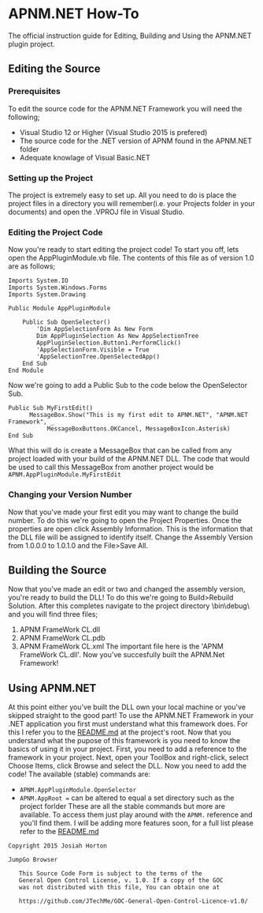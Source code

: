 # APNM.NET How-To
The official instruction guide for Editing, Building and Using the APNM.NET plugin project.
## Editing the Source
### Prerequisites
To edit the source code for the APNM.NET Framework you will need the following;
* Visual Studio 12 or Higher (Visual Studio 2015 is prefered)
* The source code for the .NET version of APNM found in the APNM.NET folder
* Adequate knowlage of Visual Basic.NET

### Setting up the Project
The project is extremely easy to set up. All you need to do is place the project files in a directory you will remember(i.e. your Projects folder in your documents) and open the .VPROJ file in Visual Studio.
### Editing the Project Code
Now you're ready to start editing the project code!
To start you off, lets open the AppPluginModule.vb file. The contents of this file as of version 1.0 are as follows;
```
Imports System.IO
Imports System.Windows.Forms
Imports System.Drawing

Public Module AppPluginModule

    Public Sub OpenSelector()
        'Dim AppSelectionForm As New Form
        Dim AppPluginSelection As New AppSelectionTree
        AppPluginSelection.Button1.PerformClick()
        'AppSelectionForm.Visible = True
        'AppSelectionTree.OpenSelectedApp()
    End Sub
End Module
```
Now we're going to add a Public Sub to the code below the OpenSelector Sub.
```
Public Sub MyFirstEdit()
      MessageBox.Show("This is my first edit to APNM.NET", "APNM.NET Framework", _
           MessageBoxButtons.OKCancel, MessageBoxIcon.Asterisk)
End Sub
```
What this will do is create a MessageBox that can be called from any project loaded with your build of the APNM.NET DLL. The code that would be used to call this MessageBox from another project would be ```APNM.AppPluginModule.MyFirstEdit```
### Changing your Version Number
Now that you've made your first edit you may want to change the build number. To do this we're going to open the Project Properties. Once the properties are open click Assembly Information. This is the information that the DLL file will be assigned to identify itself. Change the Assembly Version from 1.0.0.0 to 1.0.1.0 and the File>Save All.
## Building the Source
Now that you've made an edit or two and changed the assembly version, you're ready to build the DLL! To do this we're going to Build>Rebuild Solution. After this completes navigate to the project directory \bin\debug\ and you will find three files;
1. APNM FrameWork CL.dll
2. APNM FrameWork CL.pdb
3. APNM FrameWork CL.xml
The important file here is the 'APNM FrameWork CL.dll'. Now you've succesfully built the APNM.Net Framework!

## Using APNM.NET
At this point either you've built the DLL own your local machine or you've skipped straight to the good part!
To use the APNM.NET Framework in your .NET application you first must understand what this framework does. For this I refer you to the [README.md](https://github.com/JTechMe/APNM-Framework/blob/master/README.md) at the project's root.
Now that you understand what the pupose of this framework is you need to know the basics of using it in your project.
First, you need to add a reference to the framework in your project.
Next, open your ToolBox and right-click, select Choose Items, click Browse and select the DLL.
Now you need to add the code! The available (stable) commands are:
* ```APNM.AppPluginModule.OpenSelector```
* ```APNM.AppRoot =``` can be altered to equal a set directory such as the project forlder
These are all the stable commands but more are available. To access them just play around with the ```APNM.``` reference and you'll find them. I will be adding more features soon, for a full list please refer to the [README.md](https://github.com/JTechMe/APNM-Framework/blob/master/README.md)
```
Copyright 2015 Josiah Horton

JumpGo Browser

   This Source Code Form is subject to the terms of the 
   General Open Control License, v. 1.0. If a copy of the GOC 
   was not distributed with this file, You can obtain one at 

   https://github.com/JTechMe/GOC-General-Open-Control-Licence-v1.0/
```
